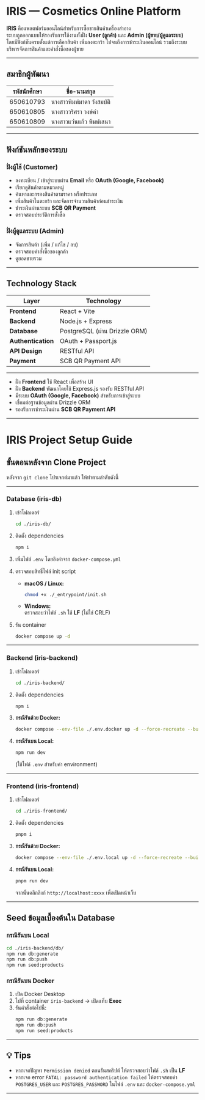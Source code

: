 # IRIS — Cosmetics Online Platform

**IRIS** คือแพลตฟอร์มออนไลน์สำหรับการซื้อขายสินค้าเครื่องสำอาง  
ระบบถูกออกแบบให้รองรับการใช้งานทั้งฝั่ง **User (ลูกค้า)** และ **Admin (ผู้ขาย/ผู้ดูแลระบบ)**  
โดยมีฟังก์ชันครบตั้งแต่การเลือกสินค้า เพิ่มลงตะกร้า ไปจนถึงการชำระเงินออนไลน์ รวมถึงระบบบริหารจัดการสินค้าและคำสั่งซื้อของผู้ขาย

---

## สมาชิกผู้พัฒนา

| รหัสนักศึกษา | ชื่อ-นามสกุล |
|----------------|-------------------------------|
| 650610793 | นางสาวพิมพ์มาดา วังสมบัติ |
| 650610805 | นางสาววริศรา วงษ์คำ |
| 650610809 | นางสาวแว่นแก้ว พิมพ์เสนา |

---

## ฟังก์ชันหลักของระบบ

### ฝั่งผู้ใช้ (Customer)
- ลงทะเบียน / เข้าสู่ระบบผ่าน **Email** หรือ **OAuth (Google, Facebook)**
- เรียกดูสินค้าตามหมวดหมู่
- ค้นหาและกรองสินค้าตามราคา หรือประเภท
- เพิ่มสินค้าในตะกร้า และจัดการจำนวนสินค้าก่อนชำระเงิน
- ชำระเงินผ่านระบบ **SCB QR Payment**
- ตรวจสอบประวัติการสั่งซื้อ

### ฝั่งผู้ดูแลระบบ (Admin)
- จัดการสินค้า (เพิ่ม / แก้ไข / ลบ)
- ตรวจสอบคำสั่งซื้อของลูกค้า
- ดูยอดขายรวม

---

## Technology Stack

| Layer | Technology |
|-------|-------------|
| **Frontend** | React + Vite |
| **Backend** | Node.js + Express |
| **Database** | PostgreSQL (ผ่าน Drizzle ORM) |
| **Authentication** | OAuth + Passport.js |
| **API Design** | RESTful API |
| **Payment** | SCB QR Payment API |

---

- ฝั่ง **Frontend** ใช้ React เพื่อสร้าง UI  
- ฝั่ง **Backend** พัฒนาโดยใช้ Express.js รองรับ RESTful API  
- มีระบบ **OAuth (Google, Facebook)** สำหรับการเข้าสู่ระบบ  
- เชื่อมต่อฐานข้อมูลผ่าน Drizzle ORM  
- รองรับการชำระเงินผ่าน **SCB QR Payment API**

---

# IRIS Project Setup Guide

## ขั้นตอนหลังจาก Clone Project
หลังจาก `git clone` โปรเจกต์มาแล้ว ให้ทำตามลำดับดังนี้

---

### Database (iris-db)

1. เข้าโฟลเดอร์  
   ```bash
   cd ./iris-db/
   ```

2. ติดตั้ง dependencies  
   ```bash
   npm i
   ```

3. เพิ่มไฟล์ `.env` โดยอิงค่าจาก `docker-compose.yml`

4. ตรวจสอบสิทธิ์ไฟล์ init script  
   - **macOS / Linux:**  
     ```bash
     chmod +x ./_entrypoint/init.sh
     ```
   - **Windows:**  
     ตรวจสอบว่าไฟล์ `.sh` ใช้ **LF** (ไม่ใช่ CRLF)

5. รัน container  
   ```bash
   docker compose up -d
   ```

---

### Backend (iris-backend)

1. เข้าโฟลเดอร์  
   ```bash
   cd ./iris-backend/
   ```

2. ติดตั้ง dependencies  
   ```bash
   npm i
   ```

3. **กรณีรันด้วย Docker:**  
   ```bash
   docker compose --env-file ./.env.docker up -d --force-recreate --build
   ```

4. **กรณีรันบน Local:**  
   ```bash
   npm run dev
   ```
   (ใช้ไฟล์ `.env` สำหรับค่า environment)

---

### Frontend (iris-frontend)

1. เข้าโฟลเดอร์  
   ```bash
   cd ./iris-frontend/
   ```

2. ติดตั้ง dependencies  
   ```bash
   pnpm i
   ```

3. **กรณีรันด้วย Docker:**  
   ```bash
   docker compose --env-file ./.env.local up -d --force-recreate --build
   ```

4. **กรณีรันบน Local:**  
   ```bash
   pnpm run dev
   ```
   จากนั้นคลิกลิงก์ `http://localhost:xxxx` เพื่อเปิดหน้าเว็บ

---

## Seed ข้อมูลเบื้องต้นใน Database

### กรณีรันบน Local
```bash
cd ./iris-backend/db/
npm run db:generate
npm run db:push
npm run seed:products
```

### กรณีรันบน Docker
1. เปิด Docker Desktop  
2. ไปที่ container `iris-backend` → เปิดแท็บ **Exec**
3. รันคำสั่งต่อไปนี้:
   ```bash
   npm run db:generate
   npm run db:push
   npm run seed:products
   ```

---

## 💡 Tips

- หากเจอปัญหา `Permission denied` ตอนรันสคริปต์ ให้ตรวจสอบว่าไฟล์ `.sh` เป็น **LF**
- หากเจอ error `FATAL: password authentication failed` ให้ตรวจสอบค่า `POSTGRES_USER` และ `POSTGRES_PASSWORD` ในไฟล์ `.env` และ `docker-compose.yml`

---
